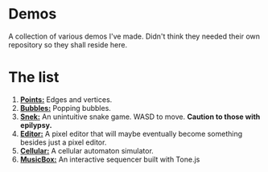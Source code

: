 # Demos
A collection of various demos I've made. Didn't think they needed their own repository so they shall reside here.

# The list
1. [**Points:**](https://coltonb.github.io/Demos/points/points.html) Edges and vertices.
2. [**Bubbles:**](https://coltonb.github.io/Demos/bubbles/bubbles.html) Popping bubbles.
3. [**Snek:**](https://coltonb.github.io/Demos/snek/snek.html) An unintuitive snake game. WASD to move. **Caution to those with epilypsy.**
4. [**Editor:**](https://coltonb.github.io/Demos/editor/editor.html) A pixel editor that will maybe eventually become something besides just a pixel editor.
5. [**Cellular:**](https://coltonb.github.io/Demos/cellular/cellular.html) A cellular automaton simulator.
6. [**MusicBox:**](https://coltonb.github.io/Demos/musicbox/musicbox.html) An interactive sequencer built with Tone.js